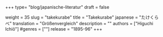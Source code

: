 +++
type= "blog/japanische-literatur"
draft = false

weight = 35
slug = "takekurabe"
title = "Takekurabe"
japanese = "たけくらべ"
translation = "Größenvergleich"
description = ""
authors = ["Higuchi Ichiō"]
#genres = [""]
release = "1895-96"
+++

